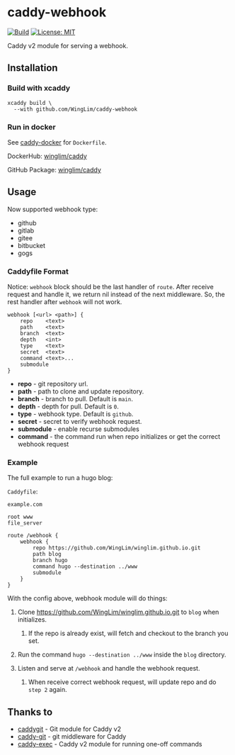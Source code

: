 # caddy-webhook

[![Build](https://github.com/WingLim/caddy-webhook/actions/workflows/build.yml/badge.svg)](https://github.com/WingLim/caddy-webhook/actions/workflows/build.yml)
[![License: MIT](https://img.shields.io/badge/License-MIT-yellow.svg)](https://opensource.org/licenses/MIT)

Caddy v2 module for serving a webhook.

## Installation

### Build with xcaddy

```shell
xcaddy build \
  --with github.com/WingLim/caddy-webhook
```

### Run in docker

See [caddy-docker](https://github.com/WingLim/caddy-docker) for `Dockerfile`.

DockerHub: [winglim/caddy](https://hub.docker.com/repository/docker/winglim/caddy)

GitHub Package: [winglim/caddy](http://ghcr.io/winglim/caddy)

## Usage
Now supported webhook type:

- github
- gitlab
- gitee
- bitbucket
- gogs

### Caddyfile Format

Notice: `webhook` block should be the last handler of `route`. 
After receive request and handle it, we return nil instead of the next middleware.
So, the rest handler after `webhook` will not work.

```
webhook [<url> <path>] {
    repo    <text>
    path    <text>
    branch  <text>
    depth   <int>
    type    <text>
    secret  <text>
    command <text>...
    submodule
}
```

- **repo** - git repository url.
- **path** - path to clone and update repository.
- **branch** - branch to pull. Default is `main`.
- **depth** - depth for pull. Default is `0`.
- **type** - webhook type. Default is `github`.
- **secret** - secret to verify webhook request.
- **submodule** - enable recurse submodules
- **command** - the command run when repo initializes or get the correct webhook request

### Example

The full example to run a hugo blog:

`Caddyfile`:

```
example.com

root www
file_server

route /webhook {
    webhook {
        repo https://github.com/WingLim/winglim.github.io.git
        path blog
        branch hugo
        command hugo --destination ../www
        submodule   
    }
}
```

With the config above, webhook module will do things:

1. Clone https://github.com/WingLim/winglim.github.io.git to `blog` when initializes.

    1. If the repo is already exist, will fetch and checkout to the branch you set.

2. Run the command `hugo --destination ../www` inside the `blog` directory.

3. Listen and serve at `/webhook` and handle the webhook request.
    1. When receive correct webhook request, will update repo and do `step 2` again.

## Thanks to

- [caddygit](https://github.com/vrongmeal/caddygit) - Git module for Caddy v2
- [caddy-git](https://github.com/abiosoft/caddy-git) - git middleware for Caddy
- [caddy-exec](https://github.com/abiosoft/caddy-exec) - Caddy v2 module for running one-off commands